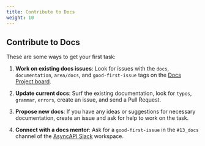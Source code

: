 ```yaml
---
title: Contribute to Docs
weight: 10
---
```


## Contribute to Docs

These are some ways to get your first task:

1. <b>Work on existing docs issues</b>: Look for issues with the `docs`, `documentation`, `area/docs`, and `good-first-issue` tags on the [Docs Project board](https://github.com/orgs/asyncapi/projects/12).

2. <b>Update current docs</b>: Surf the existing documentation, look for `typos`, `grammar`, `errors`, create an issue, and send a Pull Request. 

3. <b>Propose new docs</b>: If you have any ideas or suggestions for necessary documentation, create an issue and ask for help to work on the task.

4. <b>Connect with a docs mentor</b>: Ask for a `good-first-issue` in the `#13_docs` channel of the [AsyncAPI Slack](https://www.asyncapi.com/slack-invite) workspace. 

